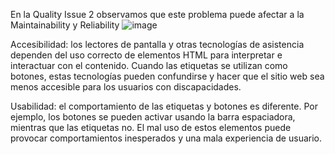 En la Quality Issue 2 observamos que este problema puede afectar a la Maintainability y Reliability
![image](https://github.com/naikelito/INF225-GRUPO29-PROYECTO/assets/84542201/23075ebd-6ddc-4158-a1d2-dbaafdff1f28)

Accesibilidad: los lectores de pantalla y otras tecnologías de asistencia dependen del uso correcto de elementos HTML para interpretar e interactuar con el contenido. Cuando las etiquetas <a> se utilizan como botones, estas tecnologías pueden confundirse y hacer que el sitio web sea menos accesible para los usuarios con discapacidades.

Usabilidad: el comportamiento de las etiquetas y botones <a> es diferente. Por ejemplo, los botones se pueden activar usando la barra espaciadora, mientras que las etiquetas <a> no. El mal uso de estos elementos puede provocar comportamientos inesperados y una mala experiencia de usuario.
